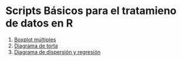 # Scripts Básicos para el tratamieno de datos en R

1. [Boxplot múltiples](https://github.com/jazaineam1/Script-B-sicos/blob/master/Scripts/Boxplot.R)
2. [Diagrama de torta](https://github.com/jazaineam1/Script-B-sicos/blob/master/Scripts/Diagrama%20de%20torta.R)
3. [Diagrama de dispersión y regresión](https://github.com/jazaineam1/Script-B-sicos/blob/master/Scripts/Diagrama%20de%20dispersi%C3%B3n%20y%20regresi%C3%B3n.R)
